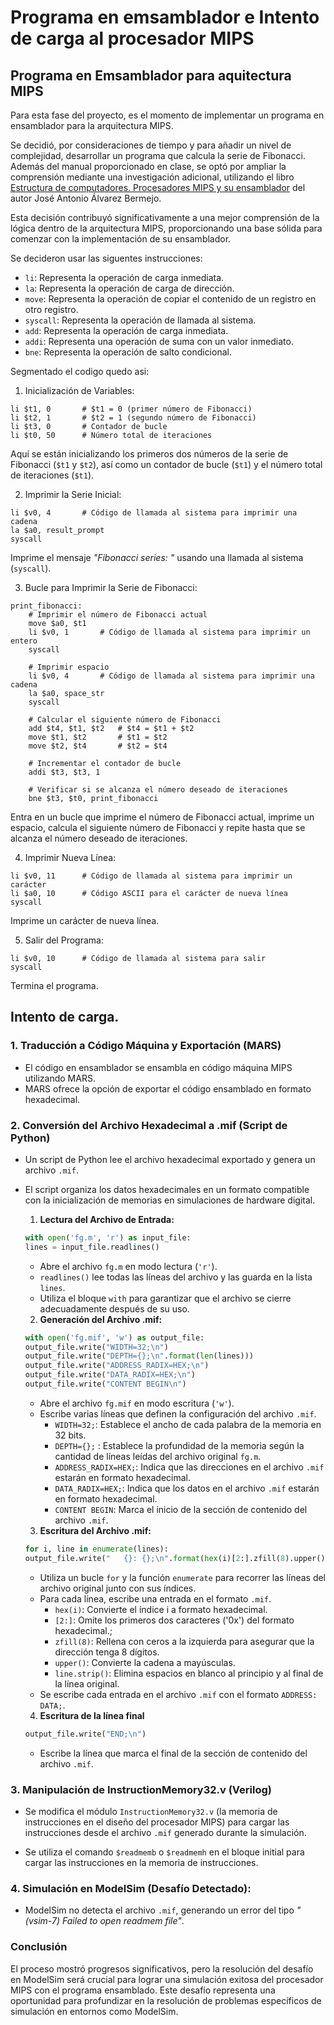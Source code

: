 # Programa en emsamblador e Intento de carga al procesador MIPS

## Programa en Emsamblador para aquitectura MIPS
Para esta fase del proyecto, es el momento de implementar un programa en ensamblador para la arquitectura MIPS.

Se decidió, por consideraciones de tiempo y para añadir un nivel de complejidad, desarrollar un programa que calcula la serie de Fibonacci. Además del manual proporcionado en clase, se optó por ampliar la comprensión mediante una investigación adicional, utilizando el libro [Estructura de computadores. Procesadores MIPS y su ensamblador](https://www.agapea.com/libros/) del autor José Antonio Álvarez Bermejo.

Esta decisión contribuyó significativamente a una mejor comprensión de la lógica dentro de la arquitectura MIPS, proporcionando una base sólida para comenzar con la implementación de su ensamblador.

Se decideron usar las siguentes instrucciones:
 -  `li`: Representa la operación de carga inmediata.
 -  `la`: Representa la operación de carga de dirección.
 -  `move`: Representa la operación de copiar el contenido de un registro en otro registro.
 -  `syscall`: Representa la operación de llamada al sistema.
 -  `add`: Representa la operación de carga inmediata.
 -  `addi`: Representa una operación de suma con un valor inmediato.
 -  `bne`: Representa la operación de salto condicional.

Segmentado el codigo quedo asi:

1. Inicialización de Variables:
```assembly
li $t1, 0       # $t1 = 0 (primer número de Fibonacci)
li $t2, 1       # $t2 = 1 (segundo número de Fibonacci)
li $t3, 0       # Contador de bucle
li $t0, 50      # Número total de iteraciones
```
Aquí se están inicializando los primeros dos números de la serie de Fibonacci (`$t1` y `$t2`), así como un contador de bucle (`$t1`) y el número total de iteraciones (`$t1`).


2. Imprimir la Serie Inicial:
```assembly
li $v0, 4       # Código de llamada al sistema para imprimir una cadena
la $a0, result_prompt
syscall
```
Imprime el mensaje *"Fibonacci series: "* usando una llamada al sistema (`syscall`).


3. Bucle para Imprimir la Serie de Fibonacci:
```assembly
print_fibonacci:
    # Imprimir el número de Fibonacci actual
    move $a0, $t1
    li $v0, 1       # Código de llamada al sistema para imprimir un entero
    syscall

    # Imprimir espacio
    li $v0, 4       # Código de llamada al sistema para imprimir una cadena
    la $a0, space_str
    syscall

    # Calcular el siguiente número de Fibonacci
    add $t4, $t1, $t2   # $t4 = $t1 + $t2
    move $t1, $t2       # $t1 = $t2
    move $t2, $t4       # $t2 = $t4

    # Incrementar el contador de bucle
    addi $t3, $t3, 1

    # Verificar si se alcanza el número deseado de iteraciones
    bne $t3, $t0, print_fibonacci
```
Entra en un bucle que imprime el número de Fibonacci actual, imprime un espacio, calcula el siguiente número de Fibonacci y repite hasta que se alcanza el número deseado de iteraciones.


4. Imprimir Nueva Línea:
```assembly
li $v0, 11      # Código de llamada al sistema para imprimir un carácter
li $a0, 10      # Código ASCII para el carácter de nueva línea
syscall
```
Imprime un carácter de nueva línea.


5. Salir del Programa:
```assembly
li $v0, 10      # Código de llamada al sistema para salir
syscall
```
Termina el programa.

## Intento de carga.

### 1.  Traducción a Código Máquina y Exportación (MARS)
 - El código en ensamblador se ensambla en código máquina MIPS utilizando MARS.
 - MARS ofrece la opción de exportar el código ensamblado en formato hexadecimal.

### 2. Conversión del Archivo Hexadecimal a .mif (Script de Python)
- Un script de Python lee el archivo hexadecimal exportado y genera un archivo `.mif`.
- El script organiza los datos hexadecimales en un formato compatible con la inicialización de memorias en simulaciones de hardware digital.

    1. **Lectura del Archivo de Entrada:**
    ```python
    with open('fg.m', 'r') as input_file:
    lines = input_file.readlines()
    ```
    - Abre el archivo `fg.m` en modo lectura (`'r'`).
    - `readlines()` lee todas las líneas del archivo y las guarda en la lista `lines`.
    - Utiliza el bloque `with` para garantizar que el archivo se cierre adecuadamente después de su uso.

    2. **Generación del Archivo .mif:**
    ```python
    with open('fg.mif', 'w') as output_file:
    output_file.write("WIDTH=32;\n")
    output_file.write("DEPTH={};\n".format(len(lines)))
    output_file.write("ADDRESS_RADIX=HEX;\n")
    output_file.write("DATA_RADIX=HEX;\n")
    output_file.write("CONTENT BEGIN\n")
    ```

    - Abre el archivo `fg.mif` en modo escritura (`'w'`).
    - Escribe varias líneas que definen la configuración del archivo `.mif`.
        - `WIDTH=32;`: Establece el ancho de cada palabra de la memoria en 32 bits.
        - `DEPTH={};` : Establece la profundidad de la memoria según la cantidad de líneas leídas del archivo original `fg.m`.
        - `ADDRESS_RADIX=HEX;`: Indica que las direcciones en el archivo `.mif` estarán en formato hexadecimal.
        - `DATA_RADIX=HEX;`: Indica que los datos en el archivo `.mif` estarán en formato hexadecimal.
        - `CONTENT BEGIN`: Marca el inicio de la sección de contenido del archivo `.mif`.


    3. **Escritura del Archivo .mif:**
    ```python
    for i, line in enumerate(lines):
    output_file.write("   {}: {};\n".format(hex(i)[2:].zfill(8).upper(), line.strip()))
    ```
    - Utiliza un bucle `for` y la función `enumerate` para recorrer las líneas del archivo original junto con sus índices.
    - Para cada línea, escribe una entrada en el formato `.mif`.
        - `hex(i)`: Convierte el índice i a formato hexadecimal.
        - `[2:]`: Omite los primeros dos caracteres ('0x') del formato hexadecimal.;
        - `zfill(8)`: Rellena con ceros a la izquierda para asegurar que la dirección tenga 8 dígitos.
        - `upper()`: Convierte la cadena a mayúsculas.
        - `line.strip()`: Elimina espacios en blanco al principio y al final de la línea original.
    - Se escribe cada entrada en el archivo `.mif` con el formato `ADDRESS: DATA;`.


    4. **Escritura de la línea final**
    ```python
    output_file.write("END;\n")
    ```
    - Escribe la línea que marca el final de la sección de contenido del archivo `.mif`.

### 3. Manipulación de InstructionMemory32.v (Verilog)
- Se modifica el módulo `InstructionMemory32.v` (la memoria de instrucciones en el diseño del procesador MIPS) para cargar las instrucciones desde el archivo `.mif` generado durante la simulación.

- Se utiliza el comando `$readmemb` o `$readmemh` en el bloque initial para cargar las instrucciones en la memoria de instrucciones.

### 4. Simulación en ModelSim (Desafío Detectado):
- ModelSim no detecta el archivo `.mif`, generando un error del tipo *"(vsim-7) Failed to open readmem file"*.

### Conclusión

El proceso mostró progresos significativos, pero la resolución del desafío en ModelSim será crucial para lograr una simulación exitosa del procesador MIPS con el programa ensamblado. Este desafío representa una oportunidad para profundizar en la resolución de problemas específicos de simulación en entornos como ModelSim.

